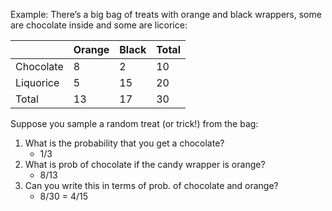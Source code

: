 Example: There’s a big bag of treats with orange and black
wrappers, some are chocolate inside and some are licorice:

|           | Orange | Black | Total |
| --------- | ------ | ----- | ----- |
| Chocolate | 8      | 2     | 10    |
| Liquorice | 5      | 15    | 20    |
| Total     | 13     | 17    | 30    |

Suppose you sample a random treat (or trick!) from the bag:
1. What is the probability that you get a chocolate?
	- 1/3 
2. What is prob of chocolate if the candy wrapper is orange?
	- 8/13
3. Can you write this in terms of prob. of chocolate and orange?
	- 8/30 = 4/15